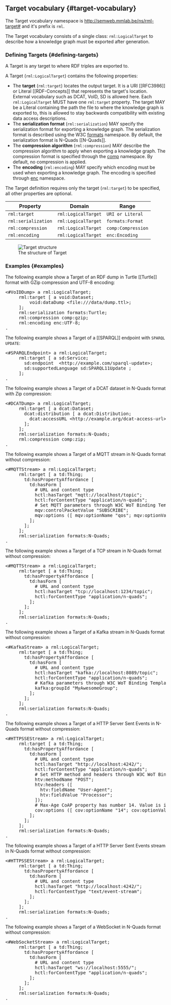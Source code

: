 ## Target vocabulary {#target-vocabulary}

The Target vocabulary namespace is http://semweb.mmlab.be/ns/rml-target# 
and it's prefix is `rml`.

The Target vocabulary consists of a single class: `rml:LogicalTarget` 
to describe how a knowledge graph must be exported after generation. 

### Defining Targets {#defining-targets}

A Target is any target to where RDF triples are exported to.

A Target (`rml:LogicalTarget`) contains the following properties:

- The **target** (`rml:target`) locates the output target.
It is a URI [[RFC3986]] 
or Literal [[RDF-Concepts]]
that represents the target's location. 
External vocabulary such as DCAT, VoID, SD is allowed here. 
Each `rml:LogicalTarget` MUST have one `rml:target` property. 
The target MAY be a Literal 
containing the path the file to where the knowledge graph is exported to, 
this is allowed to stay backwards compatibility 
with existing data access descriptions.
- The **serialization format** (`rml:serialization`) MAY specify 
the serialization format for exporting a knowledge graph. 
The serialization format is described using the W3C 
[formats](https://www.w3.org/ns/formats/) namespace. 
By default, the serialization format is N-Quads [[N-Quads]].
- The **compression algorithm** (`rml:compression`) MAY describe 
the compression algorithm to apply when exporting a knowledge graph.
The compression format is specified through 
the [comp](http://semweb.mmlab.be/ns/rml-compression#) namespace.
By default, no compression is applied.
- The **encoding** (`rml:encoding`) MAY specify which encoding must be used
when exporting a knowledge graph.
The encoding is specified through 
[enc](http://semweb.mmlab.be/ns/rml-compression#) namespace.

The Target definition requires only the target (`rml:target`) to be specified, 
all other properties are optional.

| Property             | Domain               | Range              |
| -------------------- | -------------------- | ------------------ |
| `rml:target`        | `rml:LogicalTarget` | `URI or Literal`   |
| `rml:serialization` | `rml:LogicalTarget` | `formats:Format`   |
| `rml:compression`   | `rml:LogicalTarget` | `comp:Compression` |
| `rml:encoding`      | `rml:LogicalTarget` | `enc:Encoding`     |

<figure>
  <img src="./resources/images/target-structure.png" alt="Target structure"/>
  <figcaption>The structure of Target</figcaption>
</figure>

### Examples {#examples}

The following example show a Target of an RDF dump in Turtle [[Turtle]] 
format with GZip compression and UTF-8 encoding:

<pre class="ex-target">
&lt;#VoIDDump&gt; a rml:LogicalTarget;
     rml:target [ a void:Dataset;
         void:dataDump &lt;file:///data/dump.ttl&gt;;
     ];
     rml:serialization formats:Turtle;
     rml:compression comp:gzip;
     rml:encoding enc:UTF-8;
.
</pre>

The following example shows a Target of a [[SPARQL]] 
endpoint with `SPARQL UPDATE`:

<pre class="ex-target">
&lt;#SPARQLEndpoint&gt; a rml:LogicalTarget;
     rml:target [ a sd:Service;
       sd:endpoint  &lt;http://example.com/sparql-update&gt;;
       sd:supportedLanguage sd:SPARQL11Update ;
     ];
.
</pre>

The following example shows a Target of a 
DCAT dataset in N-Quads format with Zip compression:

<pre class="ex-target">
&lt;#DCATDump&gt; a rml:LogicalTarget;
     rml:target [ a dcat:Dataset;
       dcat:distribution [ a dcat:Distribution;
         dcat:accessURL &lt;http://example.org/dcat-access-url&gt;;
       ];
     ];
     rml:serialization formats:N-Quads;
     rml:compression comp:zip;
.
</pre>

The following example shows a Target of a
MQTT stream in N-Quads format without compression:

<pre class="ex-target">
&lt;#MQTTStream&gt; a rml:LogicalTarget;
     rml:target [ a td:Thing;
       td:hasPropertyAffordance [
         td:hasForm [
           # URL and content type
           hctl:hasTarget "mqtt://localhost/topic";
           hctl:forContentType "application/n-quads";
           # Set MQTT parameters through W3C WoT Binding Template for MQTT
           mqv:controlPacketValue "SUBSCRIBE";
           mqv:options ([ mqv:optionName "qos"; mqv:optionValue "1" ] [ mqv:optionName "dup" ]);
         ];
       ];
     ];
     rml:serialization formats:N-Quads;
.
</pre>

The following example shows a Target of a
TCP stream in N-Quads format without compression:

<pre class="ex-target">
&lt;#MQTTStream&gt; a rml:LogicalTarget;
     rml:target [ a td:Thing;
       td:hasPropertyAffordance [
         td:hasForm [
           # URL and content type
           hctl:hasTarget "tcp://localhost:1234/topic";
           hctl:forContentType "application/n-quads";
         ];
       ];
     ];
     rml:serialization formats:N-Quads;
.
</pre>

The following example shows a Target of a
Kafka stream in N-Quads format without compression:

<pre class="ex-target">
&lt;#KafkaStream&gt; a rml:LogicalTarget;
     rml:target [ a td:Thing;
       td:hasPropertyAffordance [
         td:hasForm [
           # URL and content type
           hctl:hasTarget "kafka://localhost:8089/topic";
           hctl:forContentType "application/n-quads";
           # Kafka parameters through W3C WoT Binding Template for Kafka
           kafka:groupId "MyAwesomeGroup";
         ];
       ];
     ];
     rml:serialization formats:N-Quads;
.
</pre>

The following example shows a Target of a
HTTP Server Sent Events in N-Quads format without compression:

<pre class="ex-target">
&lt;#HTTPSSEStream&gt; a rml:LogicalTarget;
     rml:target [ a td:Thing;
       td:hasPropertyAffordance [
         td:hasForm [
           # URL and content type
           hctl:hasTarget "http://localhost:4242/";
           hctl:forContentType "application/n-quads";
           # Set HTTP method and headers through W3C WoT Binding Template for HTTP
           htv:methodName "POST";
           htv:headers ([
             htv:fieldName "User-Agent";
             htv:fieldValue "Processor";
           ]);
           # Max-Age CoAP property has number 14. Value is in seconds RFC7252
           cov:options ([ cov:optionName "14"; cov:optionValue "360" ]);
         ];
       ];
     ];
     rml:serialization formats:N-Quads;
.
</pre>

The following example shows a Target of a
HTTP Server Sent Events stream in N-Quads format without compression:

<pre class="ex-target">
&lt;#HTTPSSEStream&gt; a rml:LogicalTarget;
     rml:target [ a td:Thing;
       td:hasPropertyAffordance [
         td:hasForm [
           # URL and content type
           hctl:hasTarget "http://localhost:4242/";
           hctl:forContentType "text/event-stream";
         ];
       ];
     ];
     rml:serialization formats:N-Quads;
.
</pre>

The following example shows a Target of a
WebSocket in N-Quads format without compression:

<pre class="ex-target">
&lt;#WebSocketStream&gt; a rml:LogicalTarget;
     rml:target [ a td:Thing;
       td:hasPropertyAffordance [
         td:hasForm [
           # URL and content type
           hctl:hasTarget "ws://localhost:5555/";
           hctl:forContentType "application/n-quads";
         ];
       ];
     ];
     rml:serialization formats:N-Quads;
.
</pre>
